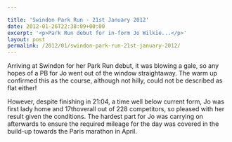 ```yaml
---

title: 'Swindon Park Run - 21st January 2012'
date: 2012-01-26T22:38:09+00:00
excerpt: '<p>Park Run debut for in-form Jo Wilkie...</p>'
layout: post
permalink: /2012/01/swindon-park-run-21st-january-2012/
---
```

Arriving at Swindon for her Park Run debut, it was blowing a gale, so any hopes of a PB for Jo went out of the window straightaway. The warm up confirmed this as the course, although not hilly, could not be described as flat either! 

However, despite finishing in 21:04, a time well below current form, Jo was first lady home and 17thoverall out of 228 competitors, so pleased with her result given the conditions. The hardest part for Jo was carrying on afterwards to ensure the required mileage for the day was covered in the build-up towards the Paris marathon in April.